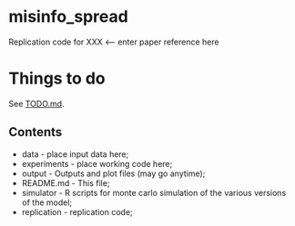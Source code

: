 # misinfo_spread

Replication code for XXX <-- enter paper reference here

# Things to do
See [TODO.md](./TODO.md).

## Contents

* data - place input data here;
* experiments - place working code here;
* output - Outputs and plot files (may go anytime);
* README.md - This file;
* simulator - R scripts for monte carlo simulation of the various versions of the model;
* replication - replication code;
